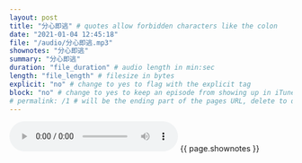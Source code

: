 ```yaml
---
layout: post
title: "分心即逃" # quotes allow forbidden characters like the colon
date: "2021-01-04 12:45:18"
file: "/audio/分心即逃.mp3"
shownotes: "分心即逃"
summary: "分心即逃"
duration: "file_duration" # audio length in min:sec
length: "file_length" # filesize in bytes
explicit: "no" # change to yes to flag with the explicit tag
block: "no" # change to yes to keep an episode from showing up in iTunes
# permalink: /1 # will be the ending part of the pages URL, delete to default to the title
---
```


<audio controls>
<source src="{{site.url}}{{site.baseurl}}{{ page.file }}" type="audio/x-mp3">
Your browser does not support the audio element.
</audio>
{{ page.shownotes }}
